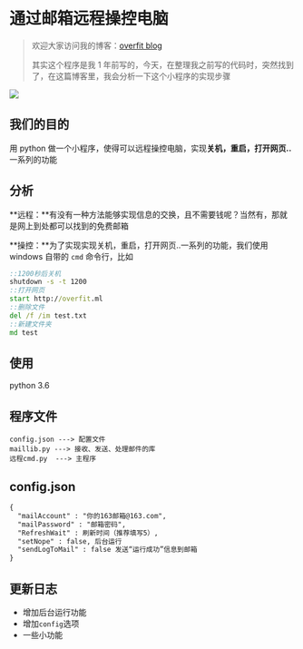 # 通过邮箱远程操控电脑

> 欢迎大家访问我的博客：[overfit blog](http://overfit.ml)
>
> 其实这个程序是我 1 年前写的，今天，在整理我之前写的代码时，突然找到了，在这篇博客里，我会分析一下这个小程序的实现步骤

![](https://overfit-photo-1257758577.cos.ap-guangzhou.myqcloud.com/2019/01/20/test.PNG)

## 我们的目的

用 python 做一个小程序，使得可以远程操控电脑，实现**关机，重启，打开网页..** 一系列的功能

## 分析

**远程：**有没有一种方法能够实现信息的交换，且不需要钱呢？当然有，那就是网上到处都可以找到的免费邮箱

**操控：**为了实现实现关机，重启，打开网页..一系列的功能，我们使用 windows 自带的 `cmd` 命令行，比如

```cmd
::1200秒后关机
shutdown -s -t 1200
::打开网页
start http://overfit.ml
::删除文件
del /f /im test.txt
::新建文件夹
md test
```

## 使用

python 3.6

## 程序文件

```fold
config.json ---> 配置文件
maillib.py ---> 接收、发送、处理邮件的库
远程cmd.py  ---> 主程序
```

## config.json

```txt
{
  "mailAccount" : "你的163邮箱@163.com",
  "mailPassword" : "邮箱密码",
  "RefreshWait" : 刷新时间（推荐填写5）,
  "setNope" : false, 后台运行
  "sendLogToMail" : false 发送“运行成功”信息到邮箱
}
```

## 更新日志

+ 增加后台运行功能
+ 增加`config`选项
+ 一些小功能